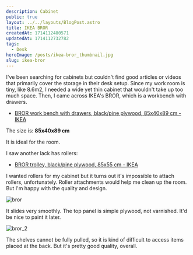 ```yaml
---
description: Cabinet
public: true
layout: ../../layouts/BlogPost.astro
title: IKEA BROR
createdAt: 1714112480571
updatedAt: 1714112732782
tags:
  - Desk
heroImage: /posts/ikea-bror_thumbnail.jpg
slug: ikea-bror
---
```


I've been searching for cabinets but couldn't find good articles or videos that primarily cover the storage in their desk setup.
Since my work room is tiny, like 8.6m2, I needed a wide yet thin cabinet that wouldn't take up too much space.
Then, I came across IKEA's BROR, which is a workbench with drawers.

- [BROR work bench with drawers, black/pine plywood, 85x40x89 cm - IKEA](https://www.ikea.com/jp/en/p/bror-work-bench-with-drawers-black-pine-plywood-50494301/)

The size is: **85x40x89 cm**

It is ideal for the room.

I saw another lack has rollers:

- [BROR trolley, black/pine plywood, 85x55 cm - IKEA](https://www.ikea.com/jp/en/p/bror-trolley-black-pine-plywood-40333851/)

I wanted rollers for my cabinet but it turns out it's impossible to attach rollers, unfortunately.
Roller attachments would help me clean up the room.
But I'm happy with the quality and design.

![bror](/posts/ikea-bror_bror.jpg)

It slides very smoothly.
The top panel is simple plywood, not varnished.
It'd be nice to paint it later.

![bror_2](/posts/ikea-bror_bror-2.jpg)

The shelves cannot be fully pulled, so it is kind of difficult to access items placed at the back.
But it's pretty good quality, overall.
